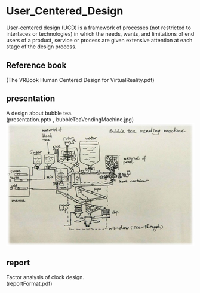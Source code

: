 # User_Centered_Design
User-centered design (UCD) is a framework of processes (not restricted to interfaces or technologies) in which the needs, wants, and limitations of end users of a product, service or process are given extensive attention at each stage of the design process.  
## Reference book
(The VRBook Human Centered Design for VirtualReality.pdf)
## presentation
A design about bubble tea.  
(presentation.pptx , bubbleTeaVendingMachine.jpg)
![bubbleTeaVendingMachine.jpg](https://github.com/jepyh/User_Centered_Design/blob/master/bubbleTeaVendingMachine.jpg)
## report
Factor analysis of clock design.    
(reportFormat.pdf)
